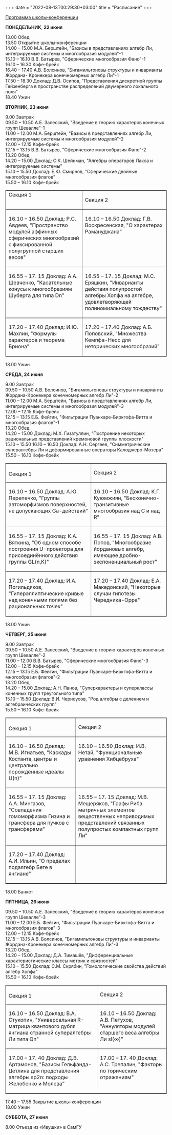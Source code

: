 +++
date = "2022-08-13T00:29:30+03:00"
title = "Расписание"
+++

<P><a href="../Program.pdf">Программа школы-конференции</a></P>
<P><strong>ПОНЕДЕЛЬНИК</strong>, <strong>22 июня</strong></P>
<p>13.00 Обед<br />
  13.50 Открытие школы-конференции<br />
  14.00 – 15.00 М.А. Берштейн, &quot;Базисы в представлениях алгебр Ли, интегрируемые системы   и многообразия модулей&quot;-1<br />
  15.10 – 16.10 В.В. Батырев, &quot;Сферические многообразия Фано&quot;-1<br />
  16.10 – 16.30 Кофе-брейк<br />
  16.40 – 17.40 А.В. Болсинов, &quot;Бигамильтоновы структуры и инварианты Жордана-  Кронекера конечномерных алгебр Ли&quot;-1<br />
  17.50 – 18.30 Доклад: Д.В. Осипов, &quot;Представления дискретной группы Гейзенберга в   пространстве распределений двумерного локального поля&quot;<br />
  18.40 Ужин</p>
<p><strong>ВТОРНИК, 23 июня</strong></p>
<p>9.00 Завтрак<br />
  09.50 – 10.50 А.Е. Залесский, &quot;Введение в теорию характеров конечных групп Шевалле&quot;-1<br />
  11.00 – 12.00 М.А. Берштейн, &quot;Базисы в представлениях алгебр Ли, интегрируемые системы и   многообразия модулей&quot;-2<br />
  12.00 – 12.15 Кофе-брейк<br />
  12.15 – 13.15 В.В. Батырев, &quot;Сферические многообразия Фано&quot;-2<br />
  13.20 Обед<br />
  14.20 – 15.00 Доклад: О.К. Шейнман, &quot;Алгебры операторов Лакса и интегрируемые системы&quot;<br />
  15.10 – 15.50 Доклад: Е.Ю. Смирнов, &quot;Сферические двойные многообразия флагов&quot;<br />
  15.50 – 16.10 Кофе-брейк</p>
<table border="1" cellspacing="0" cellpadding="0">
  <tbody>
    <tr>
      <td valign="top">Секция 1</td>
      <td valign="top"><p>Секция 2</p></td>
    </tr>
    <tr>
      <td valign="top"><p>16.10 – 16.50 Доклад: Р.С. Авдеев, &quot;Пространство модулей аффинных сферических   многообразий с фиксированной полугруппой   старших весов&quot;</p></td>
      <td valign="top"><p>16.10 – 16.50 Доклад: Г.В. Воскресенская, &quot;О характерах Рамануджана&quot;</p></td>
    </tr>
    <tr>
      <td valign="top"><p>16.55 – 17. 15 Доклад: А.А. Шевченко, &quot;Касательные конусы к многообразиям Шуберта   для типа Dn&quot;</p></td>
      <td valign="top"><p>16.55 – 17. 15 Доклад: М.С. Еряшкин, &quot;Инварианты действия полупростой алгебры   Хопфа на алгебре, удовлетворяющей   полиномиальному тождеству&quot;</p></td>
    </tr>
    <tr>
      <td valign="top"><p>17.20 – 17.40 Доклад: И.Ю. Махлин, &quot;Формулы характеров и теорема Бриона&quot;</p></td>
      <td valign="top"><p>17.20 – 17.40 Доклад: А.Б. Поповский, &quot;Множества Кемпфа-Несс для неторических   многообразий&quot;</p></td>
    </tr>
  </tbody>
</table>
<p>18.00 Ужин</p>
<p><strong>СРЕДА, 24 июня</strong></p>
<p>9.00 Завтрак<br />
  09.50 – 10.50 А.В. Болсинов, &quot;Бигамильтоновы структуры и инварианты Жордана-Кронекера   конечномерных алгебр Ли&quot;-2<br />
  11.00 – 12.00 М.А. Берштейн, &quot;Базисы в представлениях алгебр Ли, интегрируемые системы и   многообразия модулей&quot;-3<br />
  12.00 – 12.15 Кофе-брейк<br />
  12.15 – 13.15 Е.Б. Фейгин, &quot;Фильтрации Пуанкаре-Биркгофа-Витта и многообразия флагов&quot;-1<br />
  13.20 Обед<br />
  14.20 – 15.00 Доклад: М.Х. Гизатуллин, &quot;Построение некоторых рациональных представлений кремоновой   группы плоскости&quot;<br />
  15.10 – 15.50 16.10 – 16.50 Доклад: А.Н. Сергеев, &quot;Симметрические супералгебры Ли и деформированные операторы   Калоджеро-Мозера&quot;<br />
  15.50 – 16.10 Кофе-брейк</p>
<table border="1" cellspacing="0" cellpadding="0">
  <tbody>
    <tr>
      <td valign="top"><br />
        Секция 1</td>
      <td valign="top"><p>Секция 2</p></td>
    </tr>
    <tr>
      <td valign="top"><p>16.10 – 16.50 Доклад: А.Ю. Перепечко, &quot;Группы автоморфизмов поверхностей, не   допускающих Ga-действий&quot;</p></td>
      <td valign="top"><p>16.10 – 16.50 Доклад: К.Г. Куюмжиян, &quot;Бесконечно-транзитивные многообразия над C и   над R&quot;</p></td>
    </tr>
    <tr>
      <td valign="top"><p>16.55 – 17. 15 Доклад: К.А. Вяткина, &quot;Об одном способе построения U-проектора   для присоединённого действия группы   GL(n,K)&quot;</p></td>
      <td valign="top"><p>16.55 – 17. 15 Доклад: А.В. Попов, &quot;Многообразие йордановых алгебр, имеющее   дробно-экспоненциальный рост&quot;</p></td>
    </tr>
    <tr>
      <td valign="top"><p>17.20 – 17.40 Доклад: И.А. Погильдяков, &quot;Гиперэллиптические кривые над конечными   полями без рациональных точек&quot;</p></td>
      <td valign="top"><p>17.20 – 17.40 Доклад: Е.А. Македонский, &quot;Некоторые случаи гипотезы Чередника-Орра&quot;</p></td>
    </tr>
  </tbody>
</table>
<p>18.00 Ужин</p>
<p><strong>ЧЕТВЕРГ, 25 июня</strong></p>
<p>9.00 Завтрак<br />
  09.50 – 10.50 А.Е. Залесский, &quot;Введение в теорию характеров конечных групп Шевалле&quot;-2<br />
  11.00 – 12.00 В.В. Батырев, &quot;Сферические многообразия Фано&quot;-3<br />
  12.00 – 12.15 Кофе-брейк<br />
  12.15 – 13.15 Е.Б. Фейгин, &quot;Фильтрации Пуанкаре-Биркгофа-Витта и многообразия флагов&quot;-2<br />
  13.20 Обед<br />
  14.20 – 15.00 Доклад: А.Н. Панов, &quot;Суперхарактеры и суперклассы конечных групп треугольного   типа&quot;<br />
  15.10 – 15.50 Доклад: В.И. Черноусов, &quot;Род алгебры с делением и алгебраических групп&quot;<br />
  15.50 – 16.10 Кофе-брейк</p>
<table border="1" cellspacing="0" cellpadding="0">
  <tbody>
    <tr>
      <td valign="top"><br />
        Секция 1</td>
      <td valign="top"><p>Секция 2</p></td>
    </tr>
    <tr>
      <td valign="top"><p>16.10 – 16.50 Доклад: М.В. Игнатьев, &quot;Каскады Костанта, центры и центрально   порождённые идеалы U(n)&quot;</p></td>
      <td valign="top"><p>16.10 – 16.50 Доклад: И.В. Нетай, &quot;Функциональные уравнения Хибцебруха&quot;</p></td>
    </tr>
    <tr>
      <td valign="top"><p>16.55 – 17. 15 Доклад: А.А. Мингазов, &quot;Совпадения гомоморфизма Гизина и   трансфера для пучков с трансферами&quot;</p></td>
      <td valign="top"><p>16.55 – 17. 15 Доклад: М.В. Мещеряков, &quot;Графы Риба матричных элементов вещественных   неприводимых представлений связанных   полупростых компактных групп Ли&quot;</p></td>
    </tr>
    <tr>
      <td valign="top"><p>17.20 – 17.40 Доклад: А.И. Ильин, &quot;О пределах подалгебр Бете в янгиане&quot;</p></td>
      <td valign="top"><p>&nbsp;</p></td>
    </tr>
  </tbody>
</table>
<p>18.00 Банкет</p>
<p><strong>ПЯТНИЦА, 26 июня</strong></p>
<p>09.50 – 10.50 А.Е. Залесский, &quot;Введение в теорию характеров конечных групп Шевалле&quot;-3<br />
  11.00 – 12.00 Е.Б. Фейгин, &quot;Фильтрации Пуанкаре-Биркгофа-Витта и многообразия флагов&quot;-3<br />
  12.00 – 12.15 Кофе-брейк<br />
  12.15 – 13.15 А.В. Болсинов, &quot;Бигамильтоновы структуры и инварианты Жордана-Кронекера   конечномерных алгебр Ли&quot;-3<br />
  13.20 Обед<br />
  14.20 – 15.00 Доклад: Д.А. Тимашёв, &quot;Дифференциальные характеристические классы метрик и   связностей&quot;<br />
  15.10 – 15.50 Доклад: С.М. Скрябин, &quot;Гомологические свойства действий алгебр Хопфа&quot;<br />
  15.50 – 16.10 Кофе-брейк</p>
<table border="1" cellspacing="0" cellpadding="0">
  <tbody>
    <tr>
      <td valign="top"><br />
        Секция 1</td>
      <td valign="top"><p>Секция 2</p></td>
    </tr>
    <tr>
      <td valign="top"><p>16.10 – 16.50 Доклад: В.А. Стукопин, &quot;Универсальная R-матрица квантового дубля   янгиана странной супералгебры Ли типа Qn&quot;</p></td>
      <td valign="top"><p>16.10 – 16.50 Доклад: А.В. Петухов, &quot;Аннуляторы модулей старшего веса алгебры Ли   sl(∞)&quot;</p></td>
    </tr>
    <tr>
      <td valign="top"><p>17.00 – 17. 40 Доклад: Д.В. Артамонов, &quot;Базисы Гельфанда-Цетлина для представления   алгебры sp2n: подходы Желобенко и Молева&quot;</p></td>
      <td valign="top"><p>17.00 – 17. 40 Доклад: А.С. Трепалин, &quot;Факторы по торическим отражениям&quot;</p></td>
    </tr>
  </tbody>
</table>
<p>17.40 – 17.55 Закрытие школы-конференции<br />
  18.00 Ужин</p>
<p><strong>СУББОТА, 27 июня</strong></p>
<p>8.00 Отъезд из «Ивушки» в СамГУ</p>
<P>&nbsp;</P>